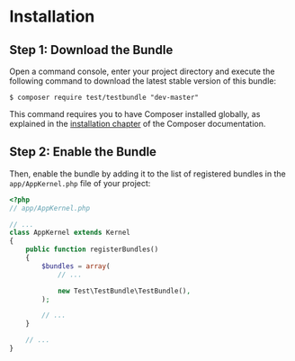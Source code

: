 Installation
============

Step 1: Download the Bundle
---------------------------

Open a command console, enter your project directory and execute the
following command to download the latest stable version of this bundle:

```console
$ composer require test/testbundle "dev-master"
```

This command requires you to have Composer installed globally, as explained
in the [installation chapter](https://getcomposer.org/doc/00-intro.md)
of the Composer documentation.

Step 2: Enable the Bundle
-------------------------

Then, enable the bundle by adding it to the list of registered bundles
in the `app/AppKernel.php` file of your project:

```php
<?php
// app/AppKernel.php

// ...
class AppKernel extends Kernel
{
    public function registerBundles()
    {
        $bundles = array(
            // ...

            new Test\TestBundle\TestBundle(),
        );

        // ...
    }

    // ...
}
```